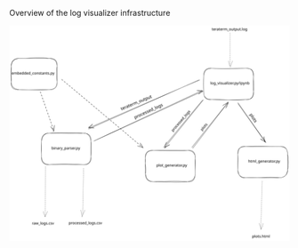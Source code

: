 Overview of the log visualizer infrastructure

![log visualizer design](https://github.com/catsystems/cats-logs/blob/main/log_parsing/design/cats-logs-architecture.svg)
